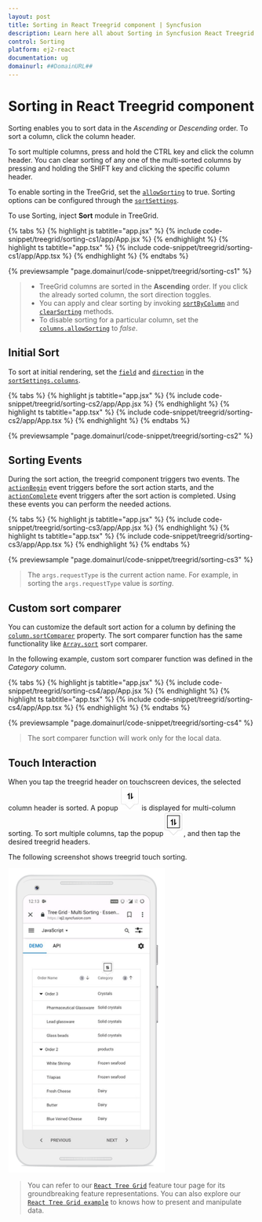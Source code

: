 ```yaml
---
layout: post
title: Sorting in React Treegrid component | Syncfusion
description: Learn here all about Sorting in Syncfusion React Treegrid component of Syncfusion Essential JS 2 and more.
control: Sorting 
platform: ej2-react
documentation: ug
domainurl: ##DomainURL##
---
```


# Sorting in React Treegrid component

Sorting enables you to sort data in the *Ascending* or *Descending* order. To sort a column, click the column header.

To sort multiple columns, press and hold the CTRL key and click the column header.  You can clear sorting of any one of the multi-sorted columns by pressing and holding the SHIFT key and clicking the specific column header.

To enable sorting in the TreeGrid, set the [`allowSorting`](https://ej2.syncfusion.com/react/documentation/api/treegrid/#allowsorting) to true. Sorting options can be configured through the [`sortSettings`](https://ej2.syncfusion.com/react/documentation/api/treegrid/sortSettings).

To use Sorting, inject **Sort** module in TreeGrid.

{% tabs %}
{% highlight js tabtitle="app.jsx" %}
{% include code-snippet/treegrid/sorting-cs1/app/App.jsx %}
{% endhighlight %}
{% highlight ts tabtitle="app.tsx" %}
{% include code-snippet/treegrid/sorting-cs1/app/App.tsx %}
{% endhighlight %}
{% endtabs %}

 {% previewsample "page.domainurl/code-snippet/treegrid/sorting-cs1" %}

> * TreeGrid columns are sorted in the **Ascending** order. If you click the already sorted column, the sort direction toggles.
> * You can apply and clear sorting by invoking [`sortByColumn`](https://ej2.syncfusion.com/react/documentation/api/treegrid/#sortbycolumn) and [`clearSorting`](https://ej2.syncfusion.com/react/documentation/api/treegrid/#clearsorting) methods.
> * To disable sorting for a particular column, set the [`columns.allowSorting`](https://ej2.syncfusion.com/react/documentation/api/treegrid/#allowSorting) to *false*.

## Initial Sort

To sort at initial rendering, set the [`field`](https://ej2.syncfusion.com/react/documentation/api/treegrid/sortDescriptorModel/#field) and [`direction`](https://ej2.syncfusion.com/react/documentation/api/treegrid/sortDescriptorModel/#direction) in the [`sortSettings.columns`](https://ej2.syncfusion.com/react/documentation/api/treegrid/sortSettings/#columns).

{% tabs %}
{% highlight js tabtitle="app.jsx" %}
{% include code-snippet/treegrid/sorting-cs2/app/App.jsx %}
{% endhighlight %}
{% highlight ts tabtitle="app.tsx" %}
{% include code-snippet/treegrid/sorting-cs2/app/App.tsx %}
{% endhighlight %}
{% endtabs %}

 {% previewsample "page.domainurl/code-snippet/treegrid/sorting-cs2" %}

## Sorting Events

During the sort action, the treegrid component triggers two events. The [`actionBegin`](https://ej2.syncfusion.com/react/documentation/api/treegrid/#actionbegin) event triggers before the sort action starts, and the [`actionComplete`](https://ej2.syncfusion.com/react/documentation/api/treegrid/#actioncomplete) event triggers after the sort action is completed. Using these events you can perform the needed actions.

{% tabs %}
{% highlight js tabtitle="app.jsx" %}
{% include code-snippet/treegrid/sorting-cs3/app/App.jsx %}
{% endhighlight %}
{% highlight ts tabtitle="app.tsx" %}
{% include code-snippet/treegrid/sorting-cs3/app/App.tsx %}
{% endhighlight %}
{% endtabs %}

 {% previewsample "page.domainurl/code-snippet/treegrid/sorting-cs3" %}

> The `args.requestType` is the current action name. For example, in sorting the `args.requestType` value is *sorting*.

## Custom sort comparer

You can customize the default sort action for a column by defining the [`column.sortComparer`](https://ej2.syncfusion.com/react/documentation/api/treegrid/column/#sortcomparer) property. The sort comparer function has the same functionality like [`Array.sort`](https://developer.mozilla.org/en-US/docs/Web/JavaScript/Reference/Global_Objects/Array/sort) sort comparer.

In the following example, custom sort comparer function was defined in the *Category* column.

{% tabs %}
{% highlight js tabtitle="app.jsx" %}
{% include code-snippet/treegrid/sorting-cs4/app/App.jsx %}
{% endhighlight %}
{% highlight ts tabtitle="app.tsx" %}
{% include code-snippet/treegrid/sorting-cs4/app/App.tsx %}
{% endhighlight %}
{% endtabs %}

 {% previewsample "page.domainurl/code-snippet/treegrid/sorting-cs4" %}

> The sort comparer function will work only for the local data.

## Touch Interaction

When you tap the treegrid header on touchscreen devices, the selected column header is sorted. A popup ![Multi column sorting](images/sorting.jpg) is displayed for multi-column sorting. To sort multiple columns, tap the popup![Multi sorting](images/msorting.jpg), and then tap the desired treegrid headers.

The following screenshot shows treegrid touch sorting.

<!-- markdownlint-disable MD033 -->
<img src="images/touch-sorting.jpg" alt="Touch Sorting" style="width:320px;height: 620px">
<!-- markdownlint-enable MD033 -->

> You can refer to our [`React Tree Grid`](https://www.syncfusion.com/react-components/react-tree-grid) feature tour page for its groundbreaking feature representations. You can also explore our [`React Tree Grid example`](https://ej2.syncfusion.com/react/demos/#/material/treegrid/treegrid-overview) to knows how to present and manipulate data.

